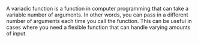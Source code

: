 A variadic function is a function in computer programming that can take a variable number of arguments. In other words, you can pass in a different number of arguments each time you call the function. This can be useful in cases where you need a flexible function that can handle varying amounts of input.
